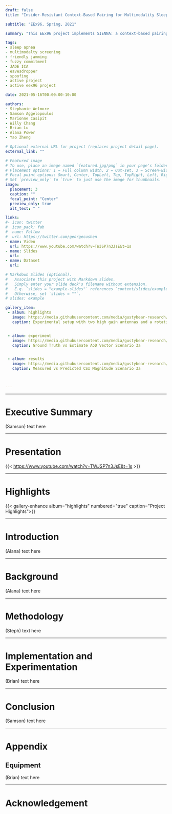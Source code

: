 ```yaml
---
draft: false
title: "Insider-Resistant Context-Based Pairing for Multimodality Sleep Apnea Test"

subtitle: "EEx96, Spring, 2021"

summary: "This EEx96 project implements SIENNA: a context-based pairing protocol for reliable multimodality sleep apnea screening tests."

tags:
- sleep apnea
- multimodalty screening 
- friendly jamming
- fuzzy commitment
- JADE ICA
- eavesdropper
- spoofing
- active project
- active eex96 project

date: 2021-05-16T00:00:00-10:00

authors:
- Stephanie Aelmore
- Samson Aggelopoulos
- Marionne Casipit
- Willy Chang
- Brian Lu
- Alana Power
- Yao Zheng

# Optional external URL for project (replaces project detail page).
external_link: ""

# Featured image
# To use, place an image named `featured.jpg/png` in your page's folder.
# Placement options: 1 = Full column width, 2 = Out-set, 3 = Screen-width
# Focal point options: Smart, Center, TopLeft, Top, TopRight, Left, Right, BottomLeft, Bottom, BottomRight
# Set `preview_only` to `true` to just use the image for thumbnails.
image:
  placement: 3
  caption: ""
  focal_point: "Center"
  preview_only: true
  alt_text: " "

links:
#- icon: twitter
#  icon_pack: fab
#  name: Follow
#  url: https://twitter.com/georgecushen
- name: Video
  url: https://www.youtube.com/watch?v=TWJSP7n3JsE&t=1s
- name: Slides
  url: 
- name: Dataset
  url: 

# Markdown Slides (optional).
#   Associate this project with Markdown slides.
#   Simply enter your slide deck's filename without extension.
#   E.g. `slides = "example-slides"` references `content/slides/example-slides.md`.
#   Otherwise, set `slides = ""`.
# slides: example

gallery_item:
 - album: highlights
   image: https://media.githubusercontent.com/media/gustybear-research/x96_physec_chan_ran/main/exp_2020_09_10/__images__/website/DSC_0239.jpg
   caption: Experimental setup with two high gain antennas and a rotating antenna.


 - album: experiment
   image: https://media.githubusercontent.com/media/gustybear-research/x96_physec_chan_ran/main/exp_2020_09_10/__images__/website/AoD_2_4Gs03a.png
   caption: Ground Truth vs Estimate AoD Vector Scenario 3a


 - album: results
   image: https://media.githubusercontent.com/media/gustybear-research/x96_physec_chan_ran/main/exp_2020_09_10/__images__/website/pred_2_4Gs03a.png
   caption: Measured vs Predicted CSI Magnitude Scenario 3a



---
```

***
# Executive Summary
(Samson) text here

***
# Presentation
{{< https://www.youtube.com/watch?v=TWJSP7n3JsE&t=1s >}}

***

# Highlights
{{< gallery-enhance album="highlights" numbered="true" caption="Project Highlights">}}

***

# Introduction
(Alana) text here

***

# Background
(Alana) text here

***

# Methodology
(Steph) text here

***

# Implementation and Experimentation
(Brian) text here

***

# Conclusion
(Samson) text here

***

# Appendix
## Equipment
(Brian) text here

***
# Acknowledgement




[data url]: # (data urls)

[2020_01_23_s01_1_6G_a]: https://github.com/gustybear-research/x96_physec_chan_ran/tree/main/exp_2020_01_23/s01_1_6G_a
